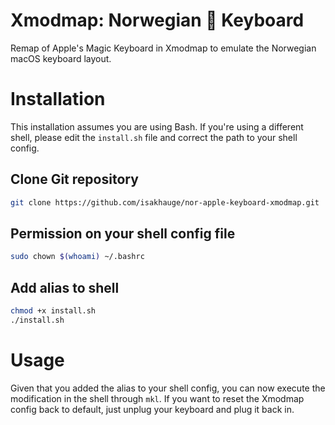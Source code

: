 # Xmodmap: Norwegian 🍎️ Keyboard
Remap of Apple's Magic Keyboard in Xmodmap to emulate the Norwegian macOS keyboard layout.

# Installation
This installation assumes you are using Bash.
If you're using a different shell, please edit
the `install.sh` file and correct the path to your shell config.

## Clone Git repository
```bash
git clone https://github.com/isakhauge/nor-apple-keyboard-xmodmap.git
```

## Permission on your shell config file
```bash
sudo chown $(whoami) ~/.bashrc
```

## Add alias to shell
```bash
chmod +x install.sh
./install.sh
```

# Usage
Given that you added the alias to your shell config,
you can now execute the modification in the shell through `mkl`.
If you want to reset the Xmodmap config back to default,
just unplug your keyboard and plug it back in.
